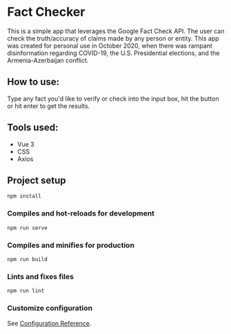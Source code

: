 # Fact Checker

This is a simple app that leverages the Google Fact Check API.  The user can check the truth/accuracy of claims made by any person or entity.  This app was created for personal use in October 2020, when there was rampant disinformation regarding COVID-19, the U.S. Presidential elections, and the Armenia-Azerbaijan conflict.

## How to use: 

Type any fact you'd like to verify or check into the input box, hit the button or hit enter to get the results.

## Tools used:
- Vue 3
- CSS
- Axios

## Project setup
```
npm install
```

### Compiles and hot-reloads for development
```
npm run serve
```

### Compiles and minifies for production
```
npm run build
```

### Lints and fixes files
```
npm run lint
```

### Customize configuration
See [Configuration Reference](https://cli.vuejs.org/config/).
